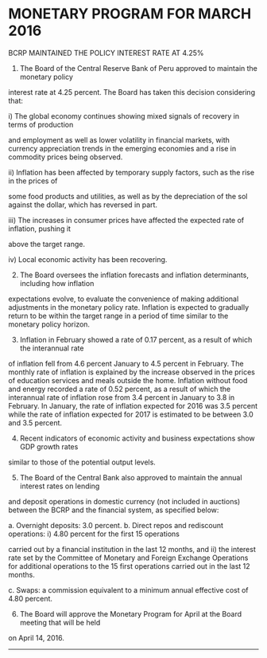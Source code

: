 #     MONETARY PROGRAM FOR MARCH 2016
 BCRP MAINTAINED THE POLICY INTEREST RATE AT 4.25%

1. The Board of the Central Reserve Bank of Peru approved to maintain the monetary policy

interest rate at 4.25 percent. The Board has taken this decision considering that:

i) The global economy continues showing mixed signals of recovery in terms of production

and employment as well as lower volatility in financial markets, with currency
appreciation trends in the emerging economies and a rise in commodity prices being
observed.

ii) Inflation has been affected by temporary supply factors, such as the rise in the prices of

some food products and utilities, as well as by the depreciation of the sol against the
dollar, which has reversed in part.

iii) The increases in consumer prices have affected the expected rate of inflation, pushing it

above the target range.

iv) Local economic activity has been recovering.

2. The Board oversees the inflation forecasts and inflation determinants, including how inflation

expectations evolve, to evaluate the convenience of making additional adjustments in the
monetary policy rate. Inflation is expected to gradually return to be within the target range in
a period of time similar to the monetary policy horizon.

3. Inflation in February showed a rate of 0.17 percent, as a result of which the interannual rate

of inflation fell from 4.6 percent January to 4.5 percent in February. The monthly rate of
inflation is explained by the increase observed in the prices of education services and meals
outside the home. Inflation without food and energy recorded a rate of 0.52 percent, as a
result of which the interannual rate of inflation rose from 3.4 percent in January to 3.8 in
February. In January, the rate of inflation expected for 2016 was 3.5 percent while the rate of
inflation expected for 2017 is estimated to be between 3.0 and 3.5 percent.

4. Recent indicators of economic activity and business expectations show GDP growth rates

similar to those of the potential output levels.

5. The Board of the Central Bank also approved to maintain the annual interest rates on lending

and deposit operations in domestic currency (not included in auctions) between the BCRP
and the financial system, as specified below:

a. Overnight deposits: 3.0 percent.
b. Direct repos and rediscount operations: i) 4.80 percent for the first 15 operations

carried out by a financial institution in the last 12 months, and ii) the interest rate set
by the Committee of Monetary and Foreign Exchange Operations for additional
operations to the 15 first operations carried out in the last 12 months.

c. Swaps: a commission equivalent to a minimum annual effective cost of 4.80 percent.

6. The Board will approve the Monetary Program for April at the Board meeting that will be held

on April 14, 2016.


-----

